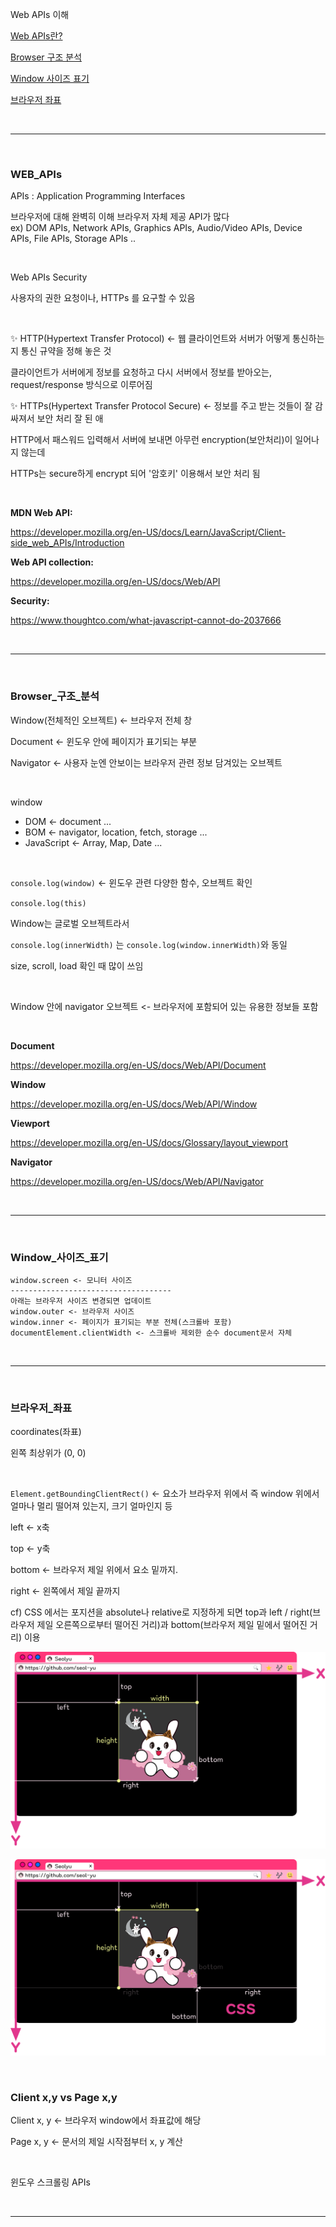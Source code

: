 Web APIs 이해

[Web APIs란?](#WEB_APIs)

[Browser 구조 분석](#Browser_구조_분석)

[Window 사이즈 표기](#Window_사이즈_표기)

[브라우저 좌표](#브라우저_좌표)

<br/>

---

<br/>

### WEB_APIs

APIs : Application Programming Interfaces

브라우저에 대해 완벽히 이해
브라우저 자체 제공 API가 많다<br />
ex) DOM APIs, Network APIs, Graphics APIs, Audio/Video APIs, Device APIs, File APIs, Storage APIs ..

<br />

Web APIs Security

사용자의 권한 요청이나, HTTPs 를 요구할 수 있음

<br />

:sparkles: HTTP(Hypertext Transfer Protocol) <- 웹 클라이언트와 서버가 어떻게 통신하는지 통신 규약을 정해 놓은 것

클라이언트가 서버에게 정보를 요청하고 다시 서버에서 정보를 받아오는, request/response 방식으로 이루어짐

:sparkles: HTTPs(Hypertext Transfer Protocol Secure) <- 정보를 주고 받는 것들이 잘 감싸져서 보안 처리 잘 된 애

HTTP에서 패스워드 입력해서 서버에 보내면 아무런 encryption(보안처리)이 일어나지 않는데

HTTPs는 secure하게 encrypt 되어 '암호키' 이용해서 보안 처리 됨

<br />

**MDN Web API:**

https://developer.mozilla.org/en-US/docs/Learn/JavaScript/Client-side_web_APIs/Introduction

**Web API collection:**

https://developer.mozilla.org/en-US/docs/Web/API

**Security:**

https://www.thoughtco.com/what-javascript-cannot-do-2037666

<br />

---

<br />

### Browser_구조_분석

Window(전체적인 오브젝트) <- 브라우저 전체 창

Document <- 윈도우 안에 페이지가 표기되는 부분

Navigator <- 사용자 눈엔 안보이는 브라우저 관련 정보 담겨있는 오브젝트

<br />

window

* DOM <- document ...
* BOM <- navigator, location, fetch, storage ...
* JavaScript <- Array, Map, Date ...

<br />

`console.log(window)`  <- 윈도우 관련 다양한 함수, 오브젝트 확인

`console.log(this)`

Window는 글로벌 오브젝트라서

`console.log(innerWidth)` 는 `console.log(window.innerWidth)`와 동일

size, scroll, load 확인 때 많이 쓰임

<br />

Window 안에 navigator 오브젝트 <- 브라우저에 포함되어 있는 유용한 정보들 포함

<br />

**Document**

https://developer.mozilla.org/en-US/docs/Web/API/Document

**Window**

https://developer.mozilla.org/en-US/docs/Web/API/Window

**Viewport**

https://developer.mozilla.org/en-US/docs/Glossary/layout_viewport

**Navigator**

https://developer.mozilla.org/en-US/docs/Web/API/Navigator

<br />

---

<br />

### Window_사이즈_표기

```
window.screen <- 모니터 사이즈
------------------------------------
아래는 브라우저 사이즈 변경되면 업데이트
window.outer <- 브라우저 사이즈
window.inner <- 페이지가 표기되는 부분 전체(스크롤바 포함)
documentElement.clientWidth <- 스크롤바 제외한 순수 document문서 자체
```

<br />

---

<br />

### 브라우저_좌표

coordinates(좌표)

왼쪽 최상위가 (0, 0)

<br />

`Element.getBoundingClientRect()`  <- 요소가 브라우저 위에서 즉 window 위에서 얼마나 멀리 떨어져 있는지, 크기 얼마인지 등

left <- x축

top <- y축

bottom <- 브라우저 제일 위에서 요소 밑까지. 

right <- 왼쪽에서 제일 끝까지

cf) CSS 에서는 포지션을 absolute나 relative로 지정하게 되면 top과 left / right(브라우저 제일 오른쪽으로부터 떨어진 거리)과 bottom(브라우저 제일 밑에서 떨어진 거리) 이용

![WindowGetBoundingClientRect](../imgs/WindowGetBoundingClientRect.png)

![WindowCSS](../imgs/WindowCSS.png)

<br />

### Client x,y  vs  Page x,y

Client x, y  <- 브라우저 window에서 좌표값에 해당

Page x, y  <- 문서의 제일 시작점부터 x, y 계산

<br />

윈도우 스크롤링 APIs

<br />

---

